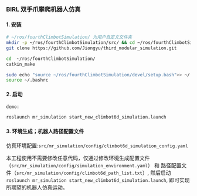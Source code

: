###  BIRL 双手爪攀爬机器人仿真

#### 1. 安装

``` bash
# ~/ros/fourthClimbotSimulation/ 为用户自定义文件夹
mkdir -p ~/ros/fourthClimbotSimulation/src/ && cd ~/ros/fourthClimbotSimulation/src/  
git clone https://github.com/Jiongyu/third_modular_simulation.git

cd  ~/ros/fourthClimbotSimulation/
catkin_make

sudo echo "source ~/ros/fourthClimbotSimulation/devel/setup.bash">> ~/.bashrc  
source ~/.bashrc
```

#### 2. 启动

`demo:`

``` bash
roslaunch mr_simulation start_new_climbot6d_simulation.launch
```

#### 3. 环境生成；机器人路径配置文件

仿真环境配置:`src/mr_simulation/config/climbot6d_simulation_config.yaml`

本工程使用不需要修改任意代码，仅通过修改环境生成配置文件（`src/mr_simulation/config/simulation_environment.yaml`）
和 路径配置文件（`src/mr_simulation/config/climbot6d_path_list.txt`）, 然后启动`roslaunch mr_simulation start_new_climbot6d_simulation.launch`, 即可实现所期望的机器人仿真运动。
